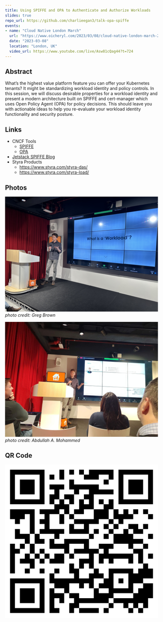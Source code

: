 ```yaml
---
title: Using SPIFFE and OPA to Authenticate and Authorize Workloads
slides: true
repo_url: https://github.com/charlieegan3/talk-opa-spiffe
events:
- name: "Cloud Native London March"
  url: "https://www.oicheryl.com/2023/03/08/cloud-native-london-march-2023/"
  date: "2023-03-08"
  location: "London, UK"
  video_url: https://www.youtube.com/live/Asw81cQag44?t=724
---
```


## Abstract

What’s the highest value platform feature you can offer your Kubernetes tenants? It might be standardizing workload
identity and policy controls. In this session, we will discuss desirable properties for a workload identity and present
a modern architecture built on SPIFFE and cert-manager which uses Open Policy Agent (OPA) for policy decisions. This
should leave you with actionable ideas to help you re-evaluate your workload identity functionality and security
posture.

## Links

* CNCF Tools
  * [SPIFFE](https://spiffe.io/)
  * [OPA](https://www.openpolicyagent.org/)
* [Jetstack SPIFFE Blog](https://www.jetstack.io/blog/workload-identity-with-spiffe-trust-domains/)
* Styra Products
  * https://www.styra.com/styra-das/
  * https://www.styra.com/styra-load/

## Photos

![photo of myself giving the talk](photo.jpg)
_photo credit: Greg Brown_

![photo of myself giving the talk](photo2.jpg)
_photo credit: Abdullah A. Mohammed_

## QR Code

![QR Code](code.png)
